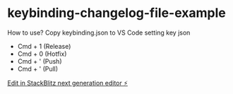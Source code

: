 # keybinding-changelog-file-example
How to use?
Copy keybinding.json to VS Code setting key json
- Cmd + 1 (Release)
- Cmd + 0 (Hotfix)
- Cmd + ' (Push)
- Cmd + ' (Pull)

[Edit in StackBlitz next generation editor ⚡️](https://stackblitz.com/~/github.com/nguyentrunghieutcu/keybinding-changelog-file-example)